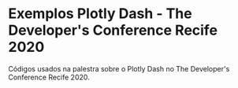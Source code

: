 # Exemplos Plotly Dash - The Developer's Conference Recife 2020
Códigos usados na palestra sobre o Plotly Dash no The Developer's Conference Recife 2020.

